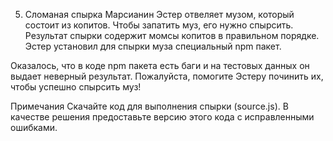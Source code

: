 5. Сломаная спырка
   Марсианин Эстер отвеляет музом, который состоит из копитов. Чтобы запатить муз, его нужно спырсить. Результат спырки содержит момсы копитов в правильном порядке. Эстер установил для спырки муза специальный npm пакет.

Оказалось, что в коде npm пакета есть баги и на тестовых данных он выдает неверный результат. Пожалуйста, помогите Эстеру починить их, чтобы успешно спырсить муз!

Примечания
Скачайте код для выполнения спырки (source.js). В качестве решения предоставьте версию этого кода с исправленными ошибками.
